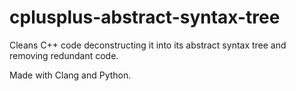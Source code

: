 # cplusplus-abstract-syntax-tree
Cleans C++ code deconstructing it into its abstract syntax tree and removing redundant code.

Made with Clang and Python.
